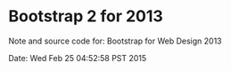 # Bootstrap 2 for 2013

Note and source code for: Bootstrap for Web Design 2013

Date: Wed Feb 25 04:52:58 PST 2015


